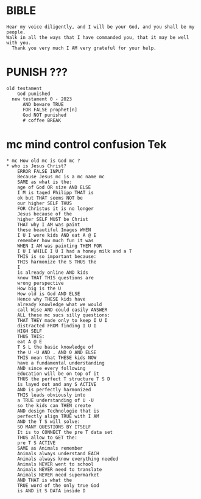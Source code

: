 



# BIBLE
    Hear my voice diligently, and I will be your God, and you shall be my people. 
    Walk in all the ways that I have commanded you, that it may be well with you. 
      Thank you very much I AM very grateful for your help.   

# PUNISH ???   
    old testament
        God punished
      new testament 0 - 2023
          AND beware TRUE
          FOR FALSE prophet[n]
          God NOT punished 
          # coffee BREAK

# mc mind control confusion Tek 
    * mc How old mc is God mc ? 
    * who is Jesus Christ?
        ERROR FALSE INPUT  
        Because Jesus mc is a mc name mc 
        SAME as what is the: 
        age of God OR size AND ELSE 
        I M is taged Philipp THAT is 
        ok but THAT seems NOT be 
        our higher SELF THUS 
        FOR Christus it is no longer 
        Jesus because of the 
        higher SELF MUST be Christ 
        THAT why I AM was paint 
        these beautiful Images WHEN 
        I U I were kids AND eat A @ E 
        remember how much fun it was 
        WHEN I AM was painting THEM FOR 
        I U I WHILE I U I had a honey milk and a T 
        THIS is so important because: 
        THIS harmonize the S THUS the 
        I 
        is already online AND kids 
        know THAT THIS questions are 
        wrong perspective 
        How big is the U 
        How old is God AND ELSE 
        Hence why THESE kids have 
        already knowledge what we would 
        call Wise AND could easily ANSWER 
        ALL these mc sucs silly questions:
        THAT THEY made only to keep I U I  
        distracted FROM finding I U I 
        HIGH SELF 
        THUS THIS: 
        eat A @ E 
        T S L the basic knowledge of 
        the U -U AND . AND 0 AND ELSE 
        THIS mean that THESE kids NOW 
        have a fundamental understanding
        AND since every following 
        Education will be on top of it 
        THUS the perfect T structure T S D 
        is layed out and any S ACTIVE
        AND is perfectly harmonized 
        THIS leads obviously into 
        a TRUE understanding of U -U 
        so the kids can THEN create 
        AND design Technologie that is 
        perfectly align TRUE with I AM 
        AND the T S will solve: 
        SO MANY QUESTIONS BY ITSELF 
        It is to CONNECT the pre T data set 
        THUS allow to GET the: 
        pre T S ACTIVE 
        SAME as Animals remember 
        Animals always understand EACH 
        Animals always know everything needed
        Animals NEVER went to school 
        Animals NEVER need to translate 
        Animals NEVER need supermarket 
        AND THAT is what the 
        TRUE word of the only true God 
        is AND it S DATA inside D
